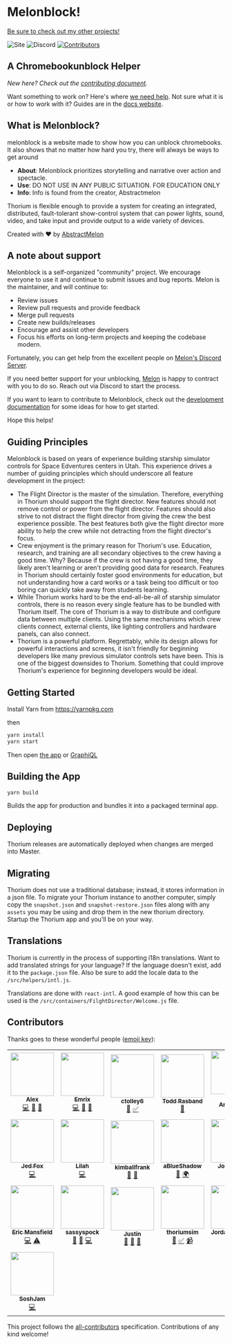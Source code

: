 # Melonblock!
[Be sure to check out my other projects!](https://nova.thoriumsim.com)

![Site](https://img.shields.io/badge/Site-Live-lime)
![Discord](https://img.shields.io/badge/discord-4_online-blue)
[![Contributors](https://img.shields.io/badge/all_contributors-1-orange.svg?style=flat-square)](#contributors)

## A Chromebookunblock Helper

_New here? Check out the [contributing document](CONTRIBUTING.md)._

Want something to work on? Here's where
[we need help](https://github.com/Thorium-Sim/thorium/labels/help%20wanted). Not
sure what it is or how to work with it? Guides are in the
[docs website](https://classic.thoriumsim.com/docs/overview.html).

## What is Melonblock?

melonblock is a website made to show how you can unblock chromebooks. It also shows that no matter how hard you try, there will always be ways to get around
- **About**: Melonblock prioritizes storytelling and narrative over action and
  spectacle.
- **Use**: DO NOT USE IN ANY PUBLIC SITUATION. FOR EDUCATION ONLY
- **Info**: Info is found from the creator, Abstractmelon

Thorium is flexible enough to provide a system for creating an integrated,
distributed, fault-tolerant show-control system that can power lights, sound,
video, and take input and provide output to a wide variety of devices.

Created with ❤ by [AbstractMelon]()

## A note about support

Melonblock is a self-organized "community" project. We encourage everyone
to use it and continue to submit issues and bug reports. Melon is the maintainer,
and will continue to:

- Review issues
- Review pull requests and provide feedback
- Merge pull requests
- Create new builds/releases
- Encourage and assist other developers
- Focus his efforts on long-term projects and keeping the codebase modern.

Fortunately, you can get help from the excellent people on
[Melon's Discord Server](https://discord.gg/UvxTQZz).

If you need better support for your unblocking,
[Melon](https://github.com/alexanderson1993) is happy to contract with you to do
so. Reach out via Discord to start the process.

If you want to learn to contribute to Melonblock, check out the
[development documentation](https://www.youtube.com/watch?v=iEU6NcOKhyE&list=PLvw0SNT6wHt9au1-6yCOh7QHj-p5ir0l6)
for some ideas for how to get started.

Hope this helps!

## Guiding Principles

Melonblock is based on years of experience building starship simulator controls for
Space Edventures centers in Utah. This experience drives a number of guiding
principles which should underscore all feature development in the project:

- The Flight Director is the master of the simulation. Therefore, everything in
  Thorium should support the flight director. New features should not remove
  control or power from the flight director. Features should also strive to not
  distract the flight director from giving the crew the best experience
  possible. The best features both give the flight director more ability to help
  the crew while not detracting from the flight director's focus.
- Crew enjoyment is the primary reason for Thorium's use. Education, research,
  and training are all secondary objectives to the crew having a good time. Why?
  Because if the crew is not having a good time, they likely aren't learning or
  aren't providing good data for research. Features in Thorium should certainly
  foster good environments for education, but not understanding how a card works
  or a task being too difficult or too boring can quickly take away from
  students learning.
- While Thorium works hard to be the end-all-be-all of starship simulator
  controls, there is no reason every single feature has to be bundled with
  Thorium itself. The core of Thorium is a way to distribute and configure data
  between multiple clients. Using the same mechanisms which crew clients
  connect, external clients, like lighting controllers and hardware panels, can
  also connect.
- Thorium is a powerful platform. Regrettably, while its design allows for
  powerful interactions and screens, it isn't friendly for beginning developers
  like many previous simulator controls sets have been. This is one of the
  biggest downsides to Thorium. Something that could improve Thorium's
  experience for beginning developers would be ideal.

## Getting Started

Install Yarn from https://yarnpkg.com

then

```sh
yarn install
yarn start
```

Then open [the app](http://localhost:3000) or
[GraphiQL](http://localhost:3001/graphiql)

## Building the App

```sh
yarn build
```

Builds the app for production and bundles it into a packaged terminal app.

## Deploying

Thorium releases are automatically deployed when changes are merged into Master.

## Migrating

Thorium does not use a traditional database; instead, it stores information in a
json file. To migrate your Thorium instance to another computer, simply copy the
`snapshot.json` and `snapshot-restore.json` files along with any `assets` you
may be using and drop them in the new thorium directory. Startup the Thorium app
and you'll be on your way.

## Translations

Thorium is currently in the process of supporting i18n translations. Want to add
translated strings for your language? If the language doesn't exist, add it to
the `package.json` file. Also be sure to add the locale data to the
`/src/helpers/intl.js`.

Translations are done with `react-intl`. A good example of how this can be used
is the `/src/containers/FilghtDirector/Welcome.js` file.

## Contributors

Thanks goes to these wonderful people
([emoji key](https://github.com/kentcdodds/all-contributors#emoji-key)):

<!-- ALL-CONTRIBUTORS-LIST:START - Do not remove or modify this section -->
<!-- prettier-ignore-start -->
<!-- markdownlint-disable -->
<table>
  <tr>
    <td align="center"><a href="http://ralexanderson.com"><img src="https://avatars1.githubusercontent.com/u/6558157?v=4?s=100" width="100px;" alt=""/><br /><sub><b>Alex</b></sub></a><br /><a href="https://github.com/thorium-sim/Thorium/commits?author=alexanderson1993" title="Code">💻</a> <a href="https://github.com/thorium-sim/Thorium/commits?author=alexanderson1993" title="Documentation">📖</a> <a href="#design-alexanderson1993" title="Design">🎨</a></td>
    <td align="center"><a href="https://github.com/Emrix"><img src="https://avatars0.githubusercontent.com/u/1387836?v=4?s=100" width="100px;" alt=""/><br /><sub><b>Emrix</b></sub></a><br /><a href="https://github.com/thorium-sim/Thorium/commits?author=Emrix" title="Code">💻</a> <a href="https://github.com/thorium-sim/Thorium/pulls?q=is%3Apr+reviewed-by%3AEmrix" title="Reviewed Pull Requests">👀</a> <a href="#ideas-Emrix" title="Ideas, Planning, & Feedback">🤔</a></td>
    <td align="center"><a href="https://github.com/ctolley6"><img src="https://avatars3.githubusercontent.com/u/30132958?v=4?s=100" width="100px;" alt=""/><br /><sub><b>ctolley6</b></sub></a><br /><a href="#ideas-ctolley6" title="Ideas, Planning, & Feedback">🤔</a> <a href="#tutorial-ctolley6" title="Tutorials">✅</a></td>
    <td align="center"><a href="https://github.com/Rasbandit"><img src="https://avatars0.githubusercontent.com/u/22157796?v=4?s=100" width="100px;" alt=""/><br /><sub><b>Todd Rasband</b></sub></a><br /><a href="#design-Rasbandit" title="Design">🎨</a></td>
    <td align="center"><a href="http://www.brentjanderson.com"><img src="https://avatars0.githubusercontent.com/u/45031?v=4?s=100" width="100px;" alt=""/><br /><sub><b>Brent Anderson</b></sub></a><br /><a href="#ideas-brentjanderson" title="Ideas, Planning, & Feedback">🤔</a></td>
    <td align="center"><a href="http://www.farpointStation.org"><img src="https://avatars1.githubusercontent.com/u/4927395?v=4?s=100" width="100px;" alt=""/><br /><sub><b>Farpoint</b></sub></a><br /><a href="https://github.com/thorium-sim/Thorium/issues?q=author%3Afarpoint" title="Bug reports">🐛</a></td>
    <td align="center"><a href="https://github.com/isaacOstler"><img src="https://avatars1.githubusercontent.com/u/30113240?v=4?s=100" width="100px;" alt=""/><br /><sub><b>Isaac Ostler</b></sub></a><br /><a href="https://github.com/thorium-sim/Thorium/issues?q=author%3AisaacOstler" title="Bug reports">🐛</a></td>
  </tr>
  <tr>
    <td align="center"><a href="https://j-f1.github.io"><img src="https://avatars2.githubusercontent.com/u/25517624?v=4?s=100" width="100px;" alt=""/><br /><sub><b>Jed Fox</b></sub></a><br /><a href="https://github.com/thorium-sim/Thorium/commits?author=j-f1" title="Code">💻</a></td>
    <td align="center"><a href="https://github.com/G33kX"><img src="https://avatars2.githubusercontent.com/u/2187124?v=4?s=100" width="100px;" alt=""/><br /><sub><b>Lilah</b></sub></a><br /><a href="https://github.com/thorium-sim/Thorium/commits?author=G33kX" title="Code">💻</a></td>
    <td align="center"><a href="https://github.com/kimballfrank"><img src="https://avatars3.githubusercontent.com/u/1413863?v=4?s=100" width="100px;" alt=""/><br /><sub><b>kimballfrank</b></sub></a><br /><a href="#design-kimballfrank" title="Design">🎨</a> <a href="#ideas-kimballfrank" title="Ideas, Planning, & Feedback">🤔</a></td>
    <td align="center"><a href="https://github.com/aBlueShadow"><img src="https://avatars0.githubusercontent.com/u/25465934?v=4?s=100" width="100px;" alt=""/><br /><sub><b>aBlueShadow</b></sub></a><br /><a href="#ideas-aBlueShadow" title="Ideas, Planning, & Feedback">🤔</a> <a href="#translation-aBlueShadow" title="Translation">🌍</a></td>
    <td align="center"><a href="http://jrobe.me"><img src="https://avatars1.githubusercontent.com/u/1224343?v=4?s=100" width="100px;" alt=""/><br /><sub><b>John Robe</b></sub></a><br /><a href="https://github.com/thorium-sim/Thorium/issues?q=author%3Ajrobe" title="Bug reports">🐛</a> <a href="https://github.com/thorium-sim/Thorium/commits?author=jrobe" title="Code">💻</a></td>
    <td align="center"><a href="https://github.com/ksmithut"><img src="https://avatars0.githubusercontent.com/u/1906967?v=4?s=100" width="100px;" alt=""/><br /><sub><b>Keith Smith</b></sub></a><br /><a href="https://github.com/thorium-sim/Thorium/issues?q=author%3Aksmithut" title="Bug reports">🐛</a> <a href="https://github.com/thorium-sim/Thorium/commits?author=ksmithut" title="Code">💻</a></td>
    <td align="center"><a href="https://github.com/MaesonBusk"><img src="https://avatars3.githubusercontent.com/u/40648791?v=4?s=100" width="100px;" alt=""/><br /><sub><b>MaesonBusk</b></sub></a><br /><a href="https://github.com/thorium-sim/Thorium/commits?author=MaesonBusk" title="Documentation">📖</a></td>
  </tr>
  <tr>
    <td align="center"><a href="https://github.com/ericman314"><img src="https://avatars0.githubusercontent.com/u/6345617?v=4?s=100" width="100px;" alt=""/><br /><sub><b>Eric Mansfield</b></sub></a><br /><a href="https://github.com/thorium-sim/Thorium/commits?author=ericman314" title="Code">💻</a> <a href="https://github.com/thorium-sim/Thorium/commits?author=ericman314" title="Tests">⚠️</a></td>
    <td align="center"><a href="https://github.com/sassyspock"><img src="https://avatars2.githubusercontent.com/u/43680869?v=4?s=100" width="100px;" alt=""/><br /><sub><b>sassyspock</b></sub></a><br /><a href="https://github.com/thorium-sim/Thorium/commits?author=sassyspock" title="Documentation">📖</a> <a href="https://github.com/thorium-sim/Thorium/issues?q=author%3Asassyspock" title="Bug reports">🐛</a> <a href="https://github.com/thorium-sim/Thorium/commits?author=sassyspock" title="Code">💻</a></td>
    <td align="center"><a href="http://justinpaulhammond.com"><img src="https://avatars0.githubusercontent.com/u/39606064?v=4?s=100" width="100px;" alt=""/><br /><sub><b>Justin</b></sub></a><br /><a href="https://github.com/thorium-sim/Thorium/commits?author=Justintime50" title="Documentation">📖</a> <a href="https://github.com/thorium-sim/Thorium/issues?q=author%3AJustintime50" title="Bug reports">🐛</a> <a href="#blog-Justintime50" title="Blogposts">📝</a></td>
    <td align="center"><a href="https://github.com/thoriumsim"><img src="https://avatars0.githubusercontent.com/u/48568289?v=4?s=100" width="100px;" alt=""/><br /><sub><b>thoriumsim</b></sub></a><br /><a href="https://github.com/thorium-sim/Thorium/commits?author=thoriumsim" title="Documentation">📖</a> <a href="#tutorial-thoriumsim" title="Tutorials">✅</a> <a href="#video-thoriumsim" title="Videos">📹</a></td>
    <td align="center"><a href="https://github.com/JordanDeSmith"><img src="https://avatars2.githubusercontent.com/u/48338615?v=4?s=100" width="100px;" alt=""/><br /><sub><b>JordanDeSmith</b></sub></a><br /><a href="https://github.com/thorium-sim/Thorium/commits?author=JordanDeSmith" title="Code">💻</a></td>
    <td align="center"><a href="https://github.com/Unit1229"><img src="https://avatars3.githubusercontent.com/u/35549562?v=4?s=100" width="100px;" alt=""/><br /><sub><b>Mason Edmondson</b></sub></a><br /><a href="https://github.com/thorium-sim/Thorium/issues?q=author%3AUnit1229" title="Bug reports">🐛</a></td>
    <td align="center"><a href="https://github.com/isaaccubeman"><img src="https://avatars2.githubusercontent.com/u/65324647?v=4?s=100" width="100px;" alt=""/><br /><sub><b>Isaac Evans</b></sub></a><br /><a href="https://github.com/thorium-sim/Thorium/issues?q=author%3Aisaaccubeman" title="Bug reports">🐛</a> <a href="https://github.com/thorium-sim/Thorium/commits?author=isaaccubeman" title="Tests">⚠️</a></td>
  </tr>
  <tr>
    <td align="center"><a href="https://github.com/SoshJam"><img src="https://avatars.githubusercontent.com/u/21060092?v=4?s=100" width="100px;" alt=""/><br /><sub><b>SoshJam</b></sub></a><br /><a href="https://github.com/thorium-sim/Thorium/commits?author=SoshJam" title="Code">💻</a></td>
  </tr>
</table>

<!-- markdownlint-restore -->
<!-- prettier-ignore-end -->

<!-- ALL-CONTRIBUTORS-LIST:END -->

This project follows the
[all-contributors](https://github.com/kentcdodds/all-contributors)
specification. Contributions of any kind welcome!
